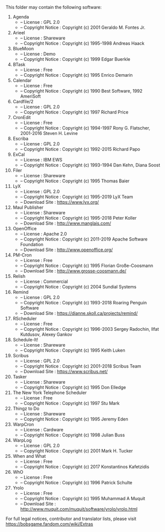 This folder may contain the following software:

1. Agenda
   - – License : GPL 2.0
   - – Copyright Notice : Copyright (c) 2001 Geraldo M. Fontes Jr.
2. Arieel
   - – License : Shareware
   - – Copyright Notice : Copyright (c) 1995-1998 Andreas Haack
3. BlueMoon
   - – License : Demo
   - – Copyright Notice : Copyright (c) 1999 Edgar Buerkle
4. BTask
   - – License : Free
   - – Copyright Notice : Copyright (c) 1995 Enrico Demarin
5. Calendar
   - – License : Free
   - – Copyright Notice : Copyright (c) 1990 Best Software, 1992 AmeriSoft
6. Cardfile/2
   - – License : GPL 2.0
   - – Copyright Notice : Copyright (c) 1997 Richard Price
7. CronEdit
   - – License : Free
   - – Copyright Notice : Copyright (c) 1994-1997 Rony G. Flatscher, 2001-2016 Steven H. Levine
8. Escriba
   - – License : GPL 2.0
   - – Copyright Notice : Copyright (c) 1992-2015 Richard Papo
9. ExCal
   - – License : IBM EWS
   - – Copyright Notice : Copyright (c) 1993-1994 Dan Kehn, Diana Soost
10. Filer
    - – License : Shareware
    - – Copyright Notice : Copyright (c) 1995 Thomas Baier
11. LyX
    - – License : GPL 2.0
    - – Copyright Notice : Copyright (c) 1995-2019 LyX Team
    - – Download Site : https://www.lyx.org/
12. Maul Publisher
    - – License : Shareware
    - – Copyright Notice : Copyright (c) 1995-2018 Peter Koller
    - – Download Site : http://www.manglais.com/
13. OpenOffice
    - – License : Apache 2.0
    - – Copyright Notice : Copyright (c) 2011-2019 Apache Software Foundation
    - – Download Site : http://www.openoffice.org/
14. PM-Cron
    - – License : Free
    - – Copyright Notice : Copyright (c) 1995 Florian Große-Coosmann
    - – Download Site : http://www.grosse-coosmann.de/
15. Relish
    - – License : Commercial
    - – Copyright Notice : Copyright (c) 2004 Sundial Systems
16. Remind
    - – License : GPL 2.0
    - – Copyright Notice : Copyright (c) 1993-2018 Roaring Penguin Software
    - – Download Site : https://dianne.skoll.ca/projects/remind/
17. RScheduler
    - – License : Free
    - – Copyright Notice : Copyright (c) 1996-2003 Sergey Radochin, Ilfat Kutdusov, Alexey Gankov
18. Schedule-It!
    - – License : Shareware
    - – Copyright Notice : Copyright (c) 1995 Keith Luken
19. Scribus
    - – License : GPL 2.0
    - – Copyright Notice : Copyright (c) 2001-2018 Scribus Team
    - – Download Site : https://www.scribus.net/
20. Tasker
    - – License : Shareware
    - – Copyright Notice : Copyright (c) 1995 Don Elledge
21. The New York Telephone Scheduler
    - – License : Free
    - – Copyright Notice : Copyright (c) 1997 Stu Mark
22. Thingz to Do
    - – License : Shareware
    - – Copyright Notice : Copyright (c) 1995 Jeremy Eden
23. WarpCron
    - – License : Cardware
    - – Copyright Notice : Copyright (c) 1998 Julian Buss
24. WarpLog
    - – License : GPL 2.0
    - – Copyright Notice : Copyright (c) 2001 Mark H. Tucker
25. When and What
    - – License : Free
    - – Copyright Notice : Copyright (c) 2017 Konstantinos Kafetzidis
26. WhO
    - – License : Free
    - – Copyright Notice : Copyright (c) 1996 Patrick Schulte
27. Yrolo
    - – License : Free
    - – Copyright Notice : Copyright (c) 1995 Muhammad A Muquit
    - – Download Site : http://www.muquit.com/muquit/software/yrolo/yrolo.html

For full legal notices, contributor and translator lists, please visit https://bobsgame.fandom.com/wiki/Extras
